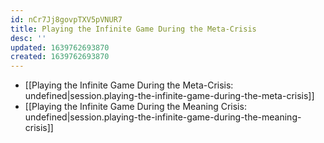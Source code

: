```yaml
---
id: nCr7Jj8govpTXV5pVNUR7
title: Playing the Infinite Game During the Meta-Crisis
desc: ''
updated: 1639762693870
created: 1639762693870
---
```


- [[Playing the Infinite Game During the Meta-Crisis: undefined|session.playing-the-infinite-game-during-the-meta-crisis]]
- [[Playing the Infinite Game During the Meaning Crisis: undefined|session.playing-the-infinite-game-during-the-meaning-crisis]]
